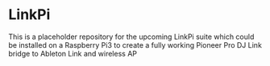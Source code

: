 # LinkPi
This is a placeholder repository for the upcoming LinkPi suite which could be installed on a Raspberry Pi3 to create a fully working Pioneer Pro DJ Link bridge to Ableton Link and wireless AP
